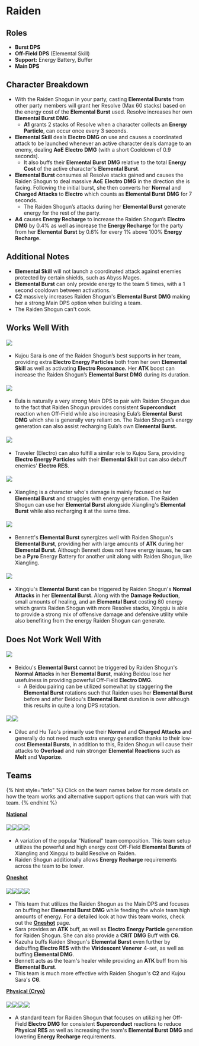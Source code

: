 # Raiden

## **Roles**

* **Burst DPS**
* **Off-Field DPS** (Elemental Skill)
* **Support:** Energy Battery, Buffer
* **Main DPS**

## **Character Breakdown**

* With the Raiden Shogun in your party, casting **Elemental Bursts** from other party members will grant her Resolve (Max 60 stacks) based on the energy cost of the **Elemental Burst** used. Resolve increases her own **Elemental Burst DMG**.
  * **A1** grants 2 stacks of Resolve when a character collects an **Energy Particle**, can occur once every 3 seconds.
* **Elemental Skill** deals **Electro DMG** on use and causes a coordinated attack to be launched whenever an active character deals damage to an enemy, dealing **AoE** **Electro** **DMG** (with a short Cooldown of 0.9 seconds).
  * It also buffs their **Elemental Burst** **DMG** relative to the total **Energy Cost** of the active character's **Elemental Burst**.
* **Elemental Burst** consumes all Resolve stacks gained and causes the Raiden Shogun to deal massive **AoE** **Electro** **DMG** in the direction she is facing. Following the initial burst, she then converts her **Normal** and **Charged Attacks** to **Electro** which counts as **Elemental Burst** **DMG** for 7 seconds.
  * The Raiden Shogun’s attacks during her **Elemental Burst** generate energy for the rest of the party.
* **A4** causes **Energy Recharge** to increase the Raiden Shogun’s **Electro** **DMG** by 0.4% as well as increase the **Energy Recharge** for the party from her **Elemental Burst** by 0.6% for every 1% above 100% **Energy Recharge.**

## **Additional Notes**

* **Elemental Skill** will not launch a coordinated attack against enemies protected by certain shields, such as Abyss Mages.
* **Elemental Burst** can only provide energy to the team 5 times, with a 1 second cooldown between activations.
* **C2** massively increases Raiden Shogun's **Elemental Burst** **DMG** making her a strong Main DPS option when building a team.
* The Raiden Shogun can't cook.

## **Works Well With**

#### ![](../../.gitbook/assets/UI\_AvatarIcon\_Sara.png)

* Kujou Sara is one of the Raiden Shogun’s best supports in her team, providing extra **Electro Energy Particles** both from her own **Elemental Skill** as well as activating **Electro Resonance.** Her **ATK** boost can increase the Raiden Shogun’s **Elemental Burst** **DMG** during its duration.

#### ![](../../.gitbook/assets/UI\_AvatarIcon\_Eula.png)

* Eula is naturally a very strong Main DPS to pair with Raiden Shogun due to the fact that Raiden Shogun provides consistent **Superconduct** reaction when Off-Field while also increasing Eula’s **Elemental Burst** **DMG** which she is generally very reliant on. The Raiden Shogun’s energy generation can also assist recharging Eula’s own **Elemental Burst.**

#### ![](../../.gitbook/assets/ui\_avataricon\_aether\_electro.png)

* Traveler (Electro) can also fulfill a similar role to Kujou Sara, providing **Electro Energy Particles** with their **Elemental Skill** but can also debuff enemies' **Electro RES**.

#### ![](../../.gitbook/assets/UI\_AvatarIcon\_Xiangling.png)

* Xiangling is a character who's damage is mainly focused on her **Elemental Burst** and struggles with energy generation. The Raiden Shogun can use her **Elemental Burst** alongside Xiangling's **Elemental Burst** while also recharging it at the same time.

#### ![](../../.gitbook/assets/UI\_AvatarIcon\_Bennett.png)

* Bennett's **Elemental Burst** synergizes well with Raiden Shogun's **Elemental Burst**, providing her with large amounts of **ATK** during her **Elemental Burst**. Although Bennett does not have energy issues, he can be a **Pyro** Energy Battery for another unit along with Raiden Shogun, like Xiangling.

#### ![](../../.gitbook/assets/UI\_AvatarIcon\_Xingqiu.png)

* Xingqiu's **Elemental Burst** can be triggered by Raiden Shogun's **Normal Attacks** in her **Elemental Burst**. Along with the **Damage Reduction**, small amounts of healing, and an **Elemental Burst** costing 80 energy which grants Raiden Shogun with more Resolve stacks, Xingqiu is able to provide a strong mix of offensive damage and defensive utility while also benefiting from the energy Raiden Shogun can generate.

## **Does Not Work Well With**

#### ![](../../.gitbook/assets/UI\_AvatarIcon\_Beidou.png)

* Beidou's **Elemental Burst** cannot be triggered by Raiden Shogun's **Normal Attacks** in her **Elemental Burst**, making Beidou lose her usefulness in providing powerful Off-Field **Electro DMG**.
  * A Beidou pairing can be utilized somewhat by staggering the **Elemental Burst** rotations such that Raiden uses her **Elemental Burst** before and after Beidou's **Elemental Burst** duration is over although this results in quite a long DPS rotation.

#### ![](../../.gitbook/assets/UI\_AvatarIcon\_Diluc.png)![](../../.gitbook/assets/UI\_AvatarIcon\_Hutao.png)

* Diluc and Hu Tao's primarily use their **Normal** and **Charged Attacks** and generally do not need much extra energy generation thanks to their low-cost **Elemental Bursts**, in addition to this, Raiden Shogun will cause their attacks to **Overload** and ruin stronger **Elemental Reactions** such as **Melt** and **Vaporize**.

## **Teams**

{% hint style="info" %}
Click on the team names below for more details on how the team works and alternative support options that can work with that team.
{% endhint %}

[**National**](../../teams/national.md)

#### ![](../../.gitbook/assets/UI\_AvatarIcon\_Xiangling.png)![](../../.gitbook/assets/UI\_AvatarIcon\_Xingqiu.png)![](../../.gitbook/assets/UI\_AvatarIcon\_Shougun.png)![](../../.gitbook/assets/UI\_AvatarIcon\_Bennett.png)

* A variation of the popular "National" team composition. This team setup utilizes the powerful and high energy cost Off-Field **Elemental Bursts** of Xiangling and Xingqui to build Resolve on Raiden.
* Raiden Shogun additionally allows **Energy Recharge** requirements across the team to be lower.

[**Oneshot**](../../teams/oneshot.md)

#### ![](../../.gitbook/assets/UI\_AvatarIcon\_Shougun.png)![](../../.gitbook/assets/UI\_AvatarIcon\_Sara.png)![](../../.gitbook/assets/UI\_AvatarIcon\_Kazuha.png)![](../../.gitbook/assets/UI\_AvatarIcon\_Bennett.png)

* This team that utilizes the Raiden Shogun as the Main DPS and focuses on buffing her **Elemental Burst** **DMG** while feeding the whole team high amounts of energy. For a detailed look at how this team works, check out the [**Oneshot**](../../teams/oneshot.md) page.
* Sara provides an **ATK** buff, as well as **Electro Energy Particle** generation for Raiden Shogun. She can also provide a **CRIT DMG** Buff with **C6**.
* Kazuha buffs Raiden Shogun's **Elemental Burst** even further by debuffing **Electro RES** with the **Viridescent Venerer** 4-set, as well as buffing **Elemental DMG**.
* Bennett acts as the team's healer while providing an **ATK** buff from his **Elemental Burst**.
* This team is much more effective with Raiden Shogun's **C2** and Kujou Sara's **C6**.

[**Physical (Cryo)**](../../teams/physical-cryo.md)

#### ![](../../.gitbook/assets/UI\_AvatarIcon\_Eula.png)![](../../.gitbook/assets/UI\_AvatarIcon\_Shougun.png)![](../../.gitbook/assets/UI\_AvatarIcon\_Zhongli.png)![](../../.gitbook/assets/UI\_AvatarIcon\_Bennett.png)

* A standard team for Raiden Shogun that focuses on utilizing her Off-Field **Electro** **DMG** for consistent **Superconduct** reactions to reduce **Physical RES** as well as increasing the team's **Elemental Burst** **DMG** and lowering **Energy Recharge** requirements.
